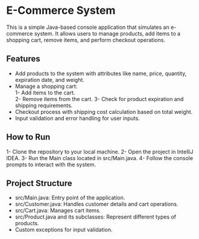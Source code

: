 # E-Commerce System
This is a simple Java-based console application that simulates an e-commerce system. It allows users to manage products, add items to a shopping cart, remove items, and perform checkout operations.  
## Features
* Add products to the system with attributes like name, price, quantity, expiration date, and weight.
* Manage a shopping cart:  
1- Add items to the cart.  
2- Remove items from the cart.
3- Check for product expiration and shipping requirements.
* Checkout process with shipping cost calculation based on total weight.
* Input validation and error handling for user inputs.

## How to Run
1- Clone the repository to your local machine.
2- Open the project in IntelliJ IDEA.
3- Run the Main class located in src/Main.java.
4- Follow the console prompts to interact with the system.  

## Project Structure
* src/Main.java: Entry point of the application.
* src/Customer.java: Handles customer details and cart operations.
* src/Cart.java: Manages cart items.
* src/Product.java and its subclasses: Represent different types of products.
* Custom exceptions for input validation.
